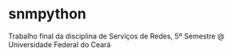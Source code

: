 # snmpython
Trabalho final da disciplina de Serviços de Redes, 5º Semestre @ Universidade Federal do Ceará
